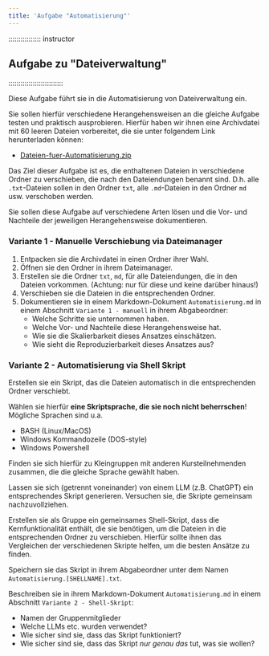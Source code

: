 ```yaml
---
title: 'Aufgabe "Automatisierung"'
---
```


:::::::::::::::: instructor
## Aufgabe zu "Dateiverwaltung"
:::::::::::::::::::::::::::

Diese Aufgabe führt sie in die Automatisierung von Dateiverwaltung ein.

Sie sollen hierfür verschiedene Herangehensweisen an die gleiche Aufgabe testen und praktisch ausprobieren.
Hierfür haben wir ihnen eine Archivdatei mit 60 leeren Dateien vorbereitet, die sie unter folgendem Link herunterladen können:

- [Dateien-fuer-Automatisierung.zip](data/Dateien-fuer-Automatisierung.zip)

Das Ziel dieser Aufgabe ist es, die enthaltenen Dateien in verschiedene Ordner zu verschieben, die nach den Dateiendungen benannt sind.
D.h. alle `.txt`-Dateien sollen in den Ordner `txt`, alle `.md`-Dateien in den Ordner `md` usw. verschoben werden.

Sie sollen diese Aufgabe auf verschiedene Arten lösen und die Vor- und Nachteile der jeweiligen Herangehensweise dokumentieren.

### Variante 1 - Manuelle Verschiebung via Dateimanager

1. Entpacken sie die Archivdatei in einen Ordner ihrer Wahl.
2. Öffnen sie den Ordner in ihrem Dateimanager.
3. Erstellen sie die Ordner `txt`, `md`, für alle Dateiendungen, die in den Dateien vorkommen. (Achtung: nur für diese und keine darüber hinaus!)
4. Verschieben sie die Dateien in die entsprechenden Ordner.
5. Dokumentieren sie in einem Markdown-Dokument `Automatisierung.md` in einem Abschnitt `Variante 1 - manuell` in ihrem Abgabeordner:
   - Welche Schritte sie unternommen haben.
   - Welche Vor- und Nachteile diese Herangehensweise hat.
   - Wie sie die Skalierbarkeit dieses Ansatzes einschätzen.
   - Wie sieht die Reproduzierbarkeit dieses Ansatzes aus?
   
### Variante 2 - Automatisierung via Shell Skript

Erstellen sie ein Skript, das die Dateien automatisch in die entsprechenden Ordner verschiebt.

Wählen sie hierfür **eine Skriptsprache, die sie noch nicht beherrschen**! Mögliche Sprachen sind u.a.

- BASH (Linux/MacOS)
- Windows Kommandozeile (DOS-style)
- Windows Powershell

Finden sie sich hierfür zu Kleingruppen mit anderen Kursteilnehmenden zusammen, die die gleiche Sprache gewählt haben.

Lassen sie sich (getrennt voneinander) von einem LLM (z.B. ChatGPT) ein entsprechendes Skript generieren.
Versuchen sie, die Skripte gemeinsam nachzuvollziehen.

Erstellen sie als Gruppe ein gemeinsames Shell-Skript, dass die Kernfunktionalität enthält, die sie benötigen, um die Dateien in die entsprechenden Ordner zu verschieben.
Hierfür sollte ihnen das Vergleichen der verschiedenen Skripte helfen, um die besten Ansätze zu finden.

Speichern sie das Skript in ihrem Abgabeordner unter dem Namen `Automatisierung.[SHELLNAME].txt`.

Beschreiben sie in ihrem Markdown-Dokument `Automatisierung.md` in einem Abschnitt `Variante 2 - Shell-Skript`:

- Namen der Gruppenmitglieder
- Welche LLMs etc. wurden verwendet?
- Wie sicher sind sie, dass das Skript funktioniert?
- Wie sicher sind sie, dass das Skript *nur genau das* tut, was sie wollen?


